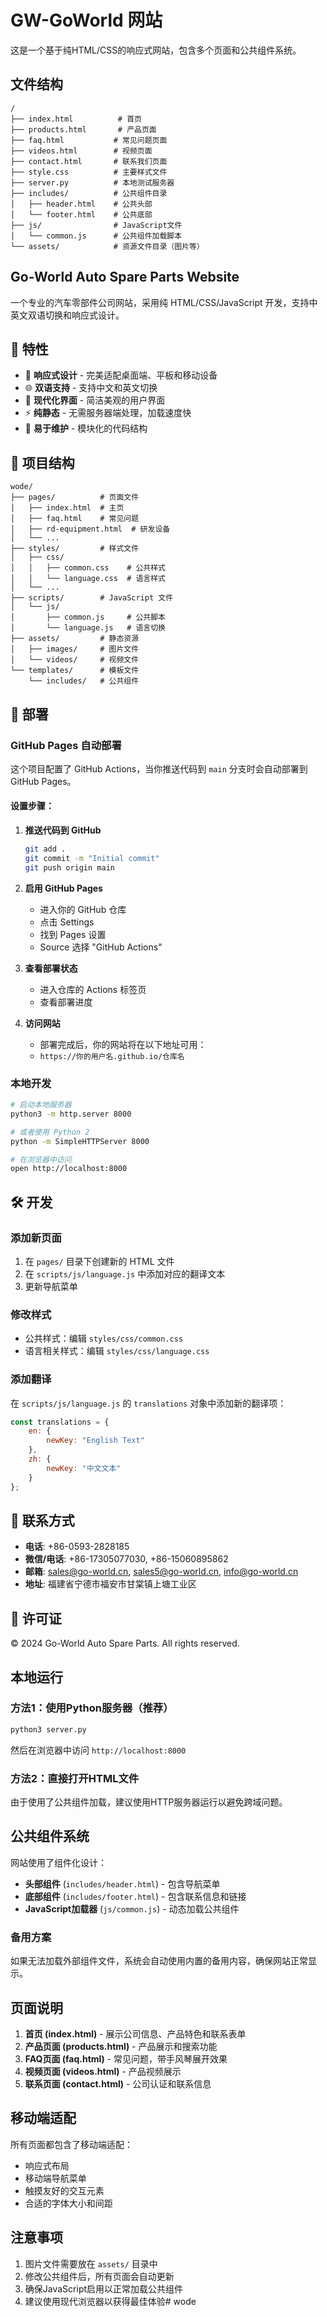 # GW-GoWorld 网站

这是一个基于纯HTML/CSS的响应式网站，包含多个页面和公共组件系统。

## 文件结构

```
/
├── index.html          # 首页
├── products.html       # 产品页面
├── faq.html           # 常见问题页面
├── videos.html        # 视频页面
├── contact.html       # 联系我们页面
├── style.css          # 主要样式文件
├── server.py          # 本地测试服务器
├── includes/          # 公共组件目录
│   ├── header.html    # 公共头部
│   └── footer.html    # 公共底部
├── js/                # JavaScript文件
│   └── common.js      # 公共组件加载脚本
└── assets/            # 资源文件目录（图片等）
```

## Go-World Auto Spare Parts Website

一个专业的汽车零部件公司网站，采用纯 HTML/CSS/JavaScript 开发，支持中英文双语切换和响应式设计。

## 🌟 特性

- 📱 **响应式设计** - 完美适配桌面端、平板和移动设备
- 🌐 **双语支持** - 支持中文和英文切换
- 🎨 **现代化界面** - 简洁美观的用户界面
- ⚡ **纯静态** - 无需服务器端处理，加载速度快
- 🔧 **易于维护** - 模块化的代码结构

## 📁 项目结构

```
wode/
├── pages/          # 页面文件
│   ├── index.html  # 主页
│   ├── faq.html    # 常见问题
│   ├── rd-equipment.html  # 研发设备
│   └── ...
├── styles/         # 样式文件
│   ├── css/
│   │   ├── common.css    # 公共样式
│   │   └── language.css  # 语言样式
│   └── ...
├── scripts/        # JavaScript 文件
│   └── js/
│       ├── common.js     # 公共脚本
│       └── language.js   # 语言切换
├── assets/         # 静态资源
│   ├── images/     # 图片文件
│   └── videos/     # 视频文件
└── templates/      # 模板文件
    └── includes/   # 公共组件
```

## 🚀 部署

### GitHub Pages 自动部署

这个项目配置了 GitHub Actions，当你推送代码到 `main` 分支时会自动部署到 GitHub Pages。

#### 设置步骤：

1. **推送代码到 GitHub**
   ```bash
   git add .
   git commit -m "Initial commit"
   git push origin main
   ```

2. **启用 GitHub Pages**
   - 进入你的 GitHub 仓库
   - 点击 Settings
   - 找到 Pages 设置
   - Source 选择 "GitHub Actions"

3. **查看部署状态**
   - 进入仓库的 Actions 标签页
   - 查看部署进度

4. **访问网站**
   - 部署完成后，你的网站将在以下地址可用：
   - `https://你的用户名.github.io/仓库名`

### 本地开发

```bash
# 启动本地服务器
python3 -m http.server 8000

# 或者使用 Python 2
python -m SimpleHTTPServer 8000

# 在浏览器中访问
open http://localhost:8000
```

## 🛠 开发

### 添加新页面

1. 在 `pages/` 目录下创建新的 HTML 文件
2. 在 `scripts/js/language.js` 中添加对应的翻译文本
3. 更新导航菜单

### 修改样式

- 公共样式：编辑 `styles/css/common.css`
- 语言相关样式：编辑 `styles/css/language.css`

### 添加翻译

在 `scripts/js/language.js` 的 `translations` 对象中添加新的翻译项：

```javascript
const translations = {
    en: {
        newKey: "English Text"
    },
    zh: {
        newKey: "中文文本"
    }
};
```

## 📧 联系方式

- **电话**: +86-0593-2828185
- **微信/电话**: +86-17305077030, +86-15060895862
- **邮箱**: sales@go-world.cn, sales5@go-world.cn, info@go-world.cn
- **地址**: 福建省宁德市福安市甘棠镇上塘工业区

## 📄 许可证

© 2024 Go-World Auto Spare Parts. All rights reserved.

## 本地运行

### 方法1：使用Python服务器（推荐）
```bash
python3 server.py
```
然后在浏览器中访问 `http://localhost:8000`

### 方法2：直接打开HTML文件
由于使用了公共组件加载，建议使用HTTP服务器运行以避免跨域问题。

## 公共组件系统

网站使用了组件化设计：

- **头部组件** (`includes/header.html`) - 包含导航菜单
- **底部组件** (`includes/footer.html`) - 包含联系信息和链接
- **JavaScript加载器** (`js/common.js`) - 动态加载公共组件

### 备用方案
如果无法加载外部组件文件，系统会自动使用内置的备用内容，确保网站正常显示。

## 页面说明

1. **首页 (index.html)** - 展示公司信息、产品特色和联系表单
2. **产品页面 (products.html)** - 产品展示和搜索功能
3. **FAQ页面 (faq.html)** - 常见问题，带手风琴展开效果
4. **视频页面 (videos.html)** - 产品视频展示
5. **联系页面 (contact.html)** - 公司认证和联系信息

## 移动端适配

所有页面都包含了移动端适配：
- 响应式布局
- 移动端导航菜单
- 触摸友好的交互元素
- 合适的字体大小和间距

## 注意事项

1. 图片文件需要放在 `assets/` 目录中
2. 修改公共组件后，所有页面会自动更新
3. 确保JavaScript启用以正常加载公共组件
4. 建议使用现代浏览器以获得最佳体验# wode
